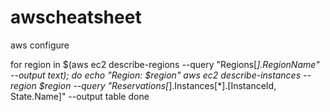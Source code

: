 # awscheatsheet

aws configure

for region in $(aws ec2 describe-regions --query "Regions[*].RegionName" --output text); do
  echo "Region: $region"
  aws ec2 describe-instances --region $region --query "Reservations[*].Instances[*].[InstanceId, State.Name]" --output table
done
